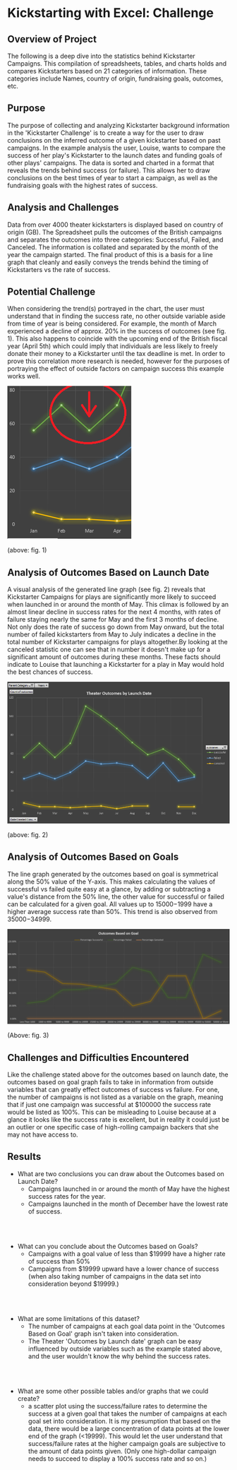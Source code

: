 # Kickstarting with Excel: Challenge 

## Overview of Project
  The following is a deep dive into the statistics behind Kickstarter Campaigns. This compilation of spreadsheets, tables, and charts holds and compares Kickstarters based on 21 categories of information. These categories include Names, country of origin, fundraising goals, outcomes, etc. 

## Purpose
   The purpose of collecting and analyzing Kickstarter background information in the 'Kickstarter Challenge' is to create a way for the user to draw conclusions on the inferred outcome of a given kickstarter based on past campaigns. In the example analysis the user, Louise, wants to compare the success of her play's Kickstarter to the launch dates and funding goals of other plays' campaigns. The data is sorted and charted in a format that reveals the trends behind success (or failure). This allows her to draw conclusions on the best times of year to start a campaign, as well as the fundraising goals with the highest rates of success. 

## Analysis and Challenges
   Data from over 4000 theater kickstarters is displayed based on country of origin (GB). The Spreadsheet pulls the outcomes of the British campaigns and separates the outcomes into three categories: Successful, Failed, and Canceled. The information is collated and separated by the month of the year the campaign started. The final product of this is a basis for a line graph that cleanly and easily conveys the trends behind the timing of Kickstarters vs the rate of success. 

## Potential Challenge
   When considering the trend(s) portrayed in the chart, the user must understand that in finding the success rate, no other outside variable aside from time of year is being considered. For example, the month of March experienced a decline of approx. 20% in the success of outcomes (see fig. 1). This also happens to coincide with the upcoming end of the British fiscal year (April 5th) which could imply that individuals are less likely to freely donate their money to a Kickstarter until the tax deadline is met. In order to prove this correlation more research is needed, however for the purposes of portraying the effect of outside factors on campaign success this example works well.
   
   ![](/Resources/fig.%201.png)
   
   (above: fig. 1)


## Analysis of Outcomes Based on Launch Date
   A visual analysis of the generated line graph (see fig. 2) reveals that Kickstarter Campaigns for plays are significantly more likely to succeed when launched in or around the month of May. This climax is followed by an almost linear decline in success rates for the next 4 months, with rates of failure staying nearly the same for May and the first 3 months of decline. Not only does the rate of success go down from May onward, but the total number of failed kickstarters from May to July indicates a decline in the total number of Kickstarter campaigns for plays altogether.By looking at the canceled statistic one can see that in number it doesn't make up for a significant amount of outcomes during these months. These facts should indicate to Louise that launching a Kickstarter for a play in May would hold the best chances of success. 
   
   
![](/Resources/Theater_Outcomes_vs_Launch.png)

(above: fig. 2)

   
## Analysis of Outcomes Based on Goals
   The line graph generated by the outcomes based on goal is symmetrical along the 50% value of the Y-axis. This makes calculating the values of successful vs failed quite easy at a glance, by adding or subtracting a value's distance from the 50% line, the other value for successful or failed can be calculated for a given goal. All values up to $15000-$1999 have a higher average success rate than 50%. This trend is also observed from $35000-$34999. 

![](/Resources/Outcomes_vs_Goals.png)

(Above: fig. 3)
## Challenges and Difficulties Encountered
   Like the challenge stated above for the outcomes based on launch date, the outcomes based on goal graph fails to take in information from outside variables that can greatly effect outcomes of success vs failure. For one, the number of campaigns is not listed as a variable on the graph, meaning that if just one campaign was successful at $100000 the success rate would be listed as 100%. This can be misleading to Louise because at a glance it looks like the success rate is excellent, but in reality it could just be an outlier or one specific case of high-rolling campaign backers that she may not have access to. 
## Results

- What are two conclusions you can draw about the Outcomes based on Launch Date?
   * Campaigns launched in or around the month of May have the highest success rates for the year.
   * Campaigns launched in the month of December have the lowest rate of success.
</br>
</br>

- What can you conclude about the Outcomes based on Goals?
   * Campaigns with a goal value of less than $19999 have a higher rate of success than 50%
   * Campaigns from $19999 upward have a lower chance of success (when also taking number of campaigns in the data set into consideration beyond $19999.)
</br>
</br>

- What are some limitations of this dataset?
   * The number of campaigns at each goal data point in the 'Outcomes Based on Goal' graph isn't taken into consideration.
   * The Theater 'Outcomes by Launch date' graph can be easy influenced by outside variables such as the example stated above, and the user wouldn't know the why behind the success rates. 
</br>
</br>


- What are some other possible tables and/or graphs that we could create?
   * a scatter plot using the success/failure rates to determine the success at a given goal that takes the number of campaigns at each goal set into consideration. It is my presumption that based on the data, there would be a large concentration of data points at the lower end of the graph (<19999). This would let the user understand that success/failure rates at the higher campaign goals are subjective to the amount of data points given. (Only one high-dollar campaign needs to succeed to display a 100% success rate and so on.)